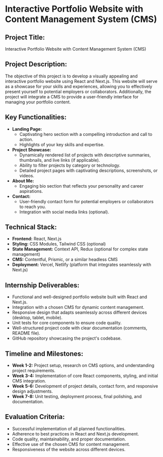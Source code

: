 # Interactive Portfolio Website with Content Management System (CMS)

## Project Title:
Interactive Portfolio Website with Content Management System (CMS)

## Project Description:
The objective of this project is to develop a visually appealing and interactive portfolio website using React and Next.js. This website will serve as a showcase for your skills and experiences, allowing you to effectively present yourself to potential employers or collaborators. Additionally, the project will integrate a CMS to provide a user-friendly interface for managing your portfolio content.

## Key Functionalities:

- **Landing Page:**
    - Captivating hero section with a compelling introduction and call to action.
    - Highlights of your key skills and expertise.
- **Project Showcase:**
    - Dynamically rendered list of projects with descriptive summaries, thumbnails, and live links (if applicable).
    - Ability to filter projects by category or technology.
    - Detailed project pages with captivating descriptions, screenshots, or videos.
- **About Me:**
    - Engaging bio section that reflects your personality and career aspirations.
- **Contact:**
    - User-friendly contact form for potential employers or collaborators to reach you.
    - Integration with social media links (optional).

## Technical Stack:

- **Frontend:** React, Next.js
- **Styling:** CSS Modules, Tailwind CSS (optional)
- **State Management:** Context API, Redux (optional for complex state management)
- **CMS:** Contentful, Prismic, or a similar headless CMS
- **Deployment:** Vercel, Netlify (platform that integrates seamlessly with Next.js)

## Internship Deliverables:

- Functional and well-designed portfolio website built with React and Next.js.
- Integration with a chosen CMS for dynamic content management.
- Responsive design that adapts seamlessly across different devices (desktop, tablet, mobile).
- Unit tests for core components to ensure code quality.
- Well-structured project code with clear documentation (comments, README file).
- GitHub repository showcasing the project's codebase.

## Timeline and Milestones:

- **Week 1-2:** Project setup, research on CMS options, and understanding project requirements.
- **Week 3-4:** Implementation of core React components, styling, and initial CMS integration.
- **Week 5-6:** Development of project details, contact form, and responsive design adjustments.
- **Week 7-8:** Unit testing, deployment process, final polishing, and documentation.

## Evaluation Criteria:

- Successful implementation of all planned functionalities.
- Adherence to best practices in React and Next.js development.
- Code quality, maintainability, and proper documentation.
- Effective use of the chosen CMS for content management.
- Responsiveness of the website across different devices.
